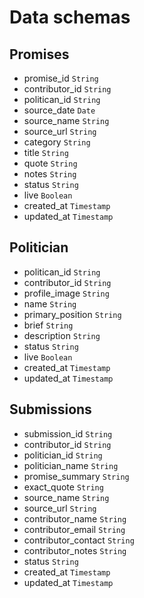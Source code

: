 # Data schemas

## Promises
- promise_id `String`
- contributor_id `String`
- politican_id `String`
- source_date `Date`
- source_name `String`
- source_url `String`
- category `String`
- title `String`
- quote `String`
- notes `String`
- status `String`
- live `Boolean`
- created_at `Timestamp`
- updated_at `Timestamp`

## Politician
- politican_id `String`
- contributor_id `String`
- profile_image `String`
- name `String`
- primary_position `String`
- brief `String`
- description `String`
- status `String`
- live `Boolean`
- created_at `Timestamp`
- updated_at `Timestamp`

## Submissions
- submission_id `String`
- contributor_id `String`
- politician_id `String`
- politician_name `String`
- promise_summary `String`
- exact_quote `String`
- source_name `String`
- source_url `String`
- contributor_name `String`
- contributor_email `String`
- contributor_contact `String`
- contributor_notes `String`
- status `String`
- created_at `Timestamp`
- updated_at `Timestamp`
